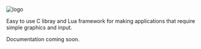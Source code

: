 ![logo](https://raw.githubusercontent.com/veridisquot/mml/master/mml.png])

Easy to use C libray and Lua framework for making applications that require
simple graphics and input.

Documentation coming soon.
